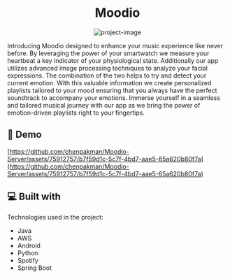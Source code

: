 <h1 align="center" id="title">Moodio</h1>

<p align="center"><img src="https://github.com/chenpakman/Moodio-Server/assets/75912757/d397c435-c604-4745-a786-b0671376cdf5)https://github.com/chenpakman/Moodio-Server/assets/75912757/d397c435-c604-4745-a786-b0671376cdf5" alt="project-image"></p>

<p id="description">Introducing Moodio designed to enhance your music experience like never before. By leveraging the power of your smartwatch we measure your heartbeat a key indicator of your physiological state. Additionally our app utilizes advanced image processing techniques to analyze your facial expressions. The combination of the two helps to try and detect your current emotion. With this valuable information we create personalized playlists tailored to your mood ensuring that you always have the perfect soundtrack to accompany your emotions. Immerse yourself in a seamless and tailored musical journey with our app as we bring the power of emotion-driven playlists right to your fingertips.</p>

<h2>🚀 Demo</h2>

[https://github.com/chenpakman/Moodio-Server/assets/75912757/b7f59d1c-5c7f-4bd7-aae5-65a620b80f7a](https://github.com/chenpakman/Moodio-Server/assets/75912757/b7f59d1c-5c7f-4bd7-aae5-65a620b80f7a)

  
  
<h2>💻 Built with</h2>

Technologies used in the project:

*   Java
*   AWS
*   Android
*   Python
*   Spotify
*   Spring Boot
